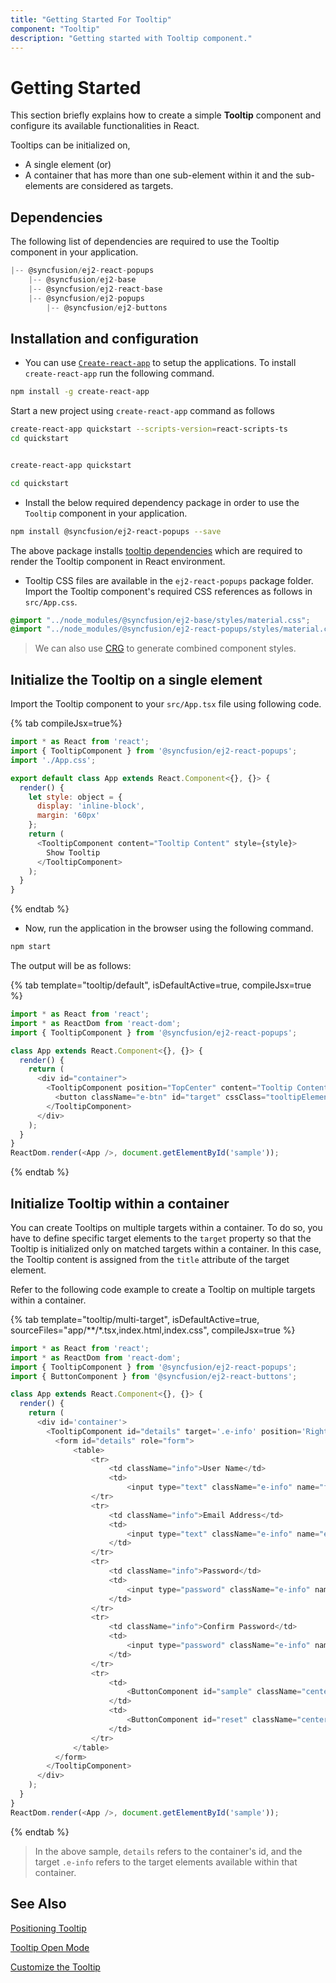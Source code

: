 ```yaml
---
title: "Getting Started For Tooltip"
component: "Tooltip"
description: "Getting started with Tooltip component."
---
```


# Getting Started

This section briefly explains how to create a simple **Tooltip** component and configure its available functionalities in React.

Tooltips can be initialized on,

* A single element (or)
* A container that has more than one sub-element within it and the sub-elements are considered as targets.

## Dependencies

The following list of dependencies are required to use the Tooltip component in your application.

```javascript
|-- @syncfusion/ej2-react-popups
    |-- @syncfusion/ej2-base
    |-- @syncfusion/ej2-react-base
    |-- @syncfusion/ej2-popups
        |-- @syncfusion/ej2-buttons
```

## Installation and configuration

* You can use [`Create-react-app`](https://github.com/facebook/create-react-app) to setup the applications.
To install `create-react-app` run the following command.

```bash
npm install -g create-react-app
```

Start a new project using `create-react-app` command as follows
<div class='tsx'>

```bash
create-react-app quickstart --scripts-version=react-scripts-ts
cd quickstart
```

</div>

<div class='jsx'>

```sh

create-react-app quickstart

cd quickstart

```

</div>

* Install the below required dependency package in order to use the `Tooltip` component in your application.

```bash
npm install @syncfusion/ej2-react-popups --save
```

The above package installs [tooltip dependencies](#dependencies) which are required
 to render the Tooltip component in React environment.

* Tooltip CSS files are available in the `ej2-react-popups` package folder.
Import the Tooltip component's required CSS references as follows in `src/App.css`.

```css
@import "../node_modules/@syncfusion/ej2-base/styles/material.css";
@import "../node_modules/@syncfusion/ej2-react-popups/styles/material.css";
```

> We can also use [CRG](https://crg.syncfusion.com/) to generate combined component styles.

## Initialize the Tooltip on a single element

Import the Tooltip component to your `src/App.tsx` file using following code.

{% tab compileJsx=true%}

```javascript
import * as React from 'react';
import { TooltipComponent } from '@syncfusion/ej2-react-popups';
import './App.css';

export default class App extends React.Component<{}, {}> {
  render() {
    let style: object = {
      display: 'inline-block',
      margin: '60px'
    };
    return (
      <TooltipComponent content="Tooltip Content" style={style}>
        Show Tooltip
      </TooltipComponent>
    );
  }
}

```

{% endtab %}

* Now, run the application in the browser using the following command.

```bash
npm start
```

The output will be as follows:

{% tab template="tooltip/default", isDefaultActive=true, compileJsx=true %}

```javascript
import * as React from 'react';
import * as ReactDom from 'react-dom';
import { TooltipComponent } from '@syncfusion/ej2-react-popups';

class App extends React.Component<{}, {}> {
  render() {
    return (
      <div id="container">
        <TooltipComponent position="TopCenter" content="Tooltip Content" target="#target">
          <button className="e-btn" id="target" cssClass="tooltipElement">Show Tooltip</button>
        </TooltipComponent>
      </div>
    );
  }
}
ReactDom.render(<App />, document.getElementById('sample'));
```

{% endtab %}

## Initialize Tooltip within a container

You can create Tooltips on multiple targets within a container. To do so, you have to define specific target elements to the `target`
 property so that the Tooltip is initialized only on matched targets within a container. In this case, the Tooltip content is assigned from
  the `title` attribute of the target element.

Refer to the following code example to create a Tooltip on multiple targets within a container.

{% tab template="tooltip/multi-target", isDefaultActive=true, sourceFiles="app/**/*.tsx,index.html,index.css", compileJsx=true  %}

```javascript
import * as React from 'react';
import * as ReactDom from 'react-dom';
import { TooltipComponent } from '@syncfusion/ej2-react-popups';
import { ButtonComponent } from '@syncfusion/ej2-react-buttons';

class App extends React.Component<{}, {}> {
  render() {
    return (
      <div id='container'>
        <TooltipComponent id="details" target='.e-info' position='RightCenter'>
          <form id="details" role="form">
              <table>
                  <tr>
                      <td className="info">User Name</td>
                      <td>
                          <input type="text" className="e-info" name="firstname" title="Please enter your name" /> </td>
                  </tr>
                  <tr>
                      <td className="info">Email Address</td>
                      <td>
                          <input type="text" className="e-info" name="email" title="Enter a valid email address" />
                      </td>
                  </tr>
                  <tr>
                      <td className="info">Password</td>
                      <td>
                          <input type="password" className="e-info" name="password" title="Be at least 8 characters length" />
                      </td>
                  </tr>
                  <tr>
                      <td className="info">Confirm Password</td>
                      <td>
                          <input type="password" className="e-info" name="Cpwd" title="Re-enter your password" />
                      </td>
                  </tr>
                  <tr>
                      <td>
                          <ButtonComponent id="sample" className="center" content="Submit"/>
                      </td>
                      <td>
                          <ButtonComponent id="reset" className="center" content="Reset"/>
                      </td>
                  </tr>
              </table>
          </form>
        </TooltipComponent>
      </div>
    );
  }
}
ReactDom.render(<App />, document.getElementById('sample'));
```

{% endtab %}

> In the above sample, `details` refers to the container's id, and the target `.e-info` refers to the target elements available
> within that container.

## See Also

[Positioning Tooltip](./position)

[Tooltip Open Mode](./open-mode)

[Customize the Tooltip](./customization)